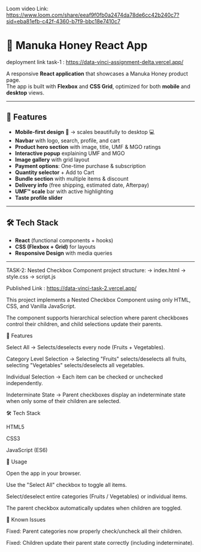 Loom video Link:  https://www.loom.com/share/eeaf9f0fb0a2474da78de6cc42b240c7?sid=eba81efb-c42f-4360-b7f9-bbc18e7410c7

# 🍯 Manuka Honey React App

deployment link task-1 : https://data-vinci-assignment-delta.vercel.app/

A responsive **React application** that showcases a Manuka Honey product page.  
The app is built with **Flexbox** and **CSS Grid**, optimized for both **mobile** and **desktop** views.  

---

## 🚀 Features

- **Mobile-first design** 📱 → scales beautifully to desktop 💻  
- **Navbar** with logo, search, profile, and cart  
- **Product hero section** with image, title, UMF & MGO ratings  
- **Interactive popup** explaining UMF and MGO  
- **Image gallery** with grid layout  
- **Payment options**: One-time purchase & subscription  
- **Quantity selector** + Add to Cart  
- **Bundle section** with multiple items & discount  
- **Delivery info** (free shipping, estimated date, Afterpay)  
- **UMF™ scale** bar with active highlighting  
- **Taste profile slider**  

---

## 🛠️ Tech Stack

- **React** (functional components + hooks)  
- **CSS (Flexbox + Grid)** for layouts  
- **Responsive Design** with media queries  

---

TASK-2:
Nested Checkbox Component
project structure:
-> index.html
-> style.css
-> script.js

Published Link : https://data-vinci-task-2.vercel.app/

This project implements a Nested Checkbox Component using only HTML, CSS, and Vanilla JavaScript.

The component supports hierarchical selection where parent checkboxes control their children, and child selections update their parents.

🚀 Features

Select All → Selects/deselects every node (Fruits + Vegetables).

Category Level Selection → Selecting "Fruits" selects/deselects all fruits, selecting "Vegetables" selects/deselects all vegetables.

Individual Selection → Each item can be checked or unchecked independently.

Indeterminate State → Parent checkboxes display an indeterminate state when only some of their children are selected.

🛠️ Tech Stack

HTML5

CSS3

JavaScript (ES6)

🎯 Usage

Open the app in your browser.

Use the "Select All" checkbox to toggle all items.

Select/deselect entire categories (Fruits / Vegetables) or individual items.

The parent checkbox automatically updates when children are toggled.

🐞 Known Issues

Fixed: Parent categories now properly check/uncheck all their children.

Fixed: Children update their parent state correctly (including indeterminate).
